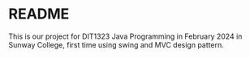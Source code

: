 # README
This is our project for DIT1323 Java Programming in February 2024 in Sunway College, first time using swing and MVC design pattern.
